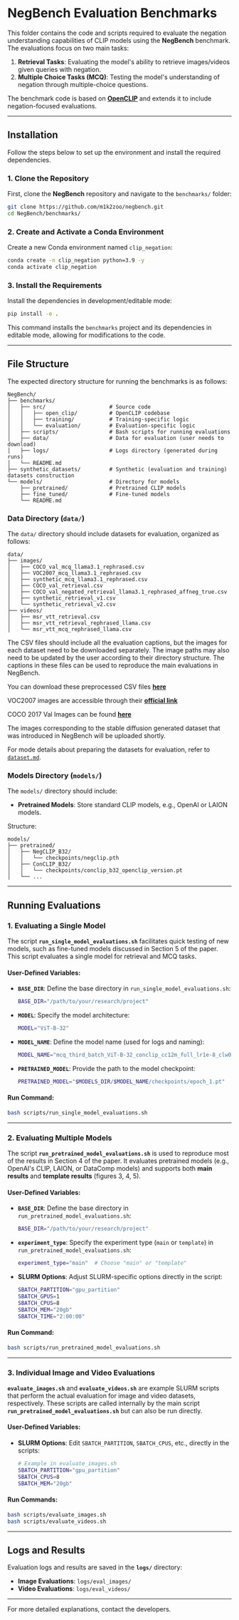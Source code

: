 # NegBench Evaluation Benchmarks

This folder contains the code and scripts required to evaluate the negation understanding capabilities of CLIP models using the **NegBench** benchmark. The evaluations focus on two main tasks:
1. **Retrieval Tasks**: Evaluating the model's ability to retrieve images/videos given queries with negation.
2. **Multiple Choice Tasks (MCQ)**: Testing the model's understanding of negation through multiple-choice questions.

The benchmark code is based on **[OpenCLIP](https://github.com/mlfoundations/open_clip)** and extends it to include negation-focused evaluations.

---

## Installation

Follow the steps below to set up the environment and install the required dependencies.

### 1. Clone the Repository

First, clone the **NegBench** repository and navigate to the `benchmarks/` folder:
```bash
git clone https://github.com/m1k2zoo/negbench.git
cd NegBench/benchmarks/
```

### 2. Create and Activate a Conda Environment

Create a new Conda environment named `clip_negation`:
```bash
conda create -n clip_negation python=3.9 -y
conda activate clip_negation
```

### 3. Install the Requirements

Install the dependencies in development/editable mode:
```bash
pip install -e .
```

This command installs the `benchmarks` project and its dependencies in editable mode, allowing for modifications to the code.

---

## File Structure

The expected directory structure for running the benchmarks is as follows:

```
NegBench/
├── benchmarks/
│   ├── src/                    # Source code
│   │   ├── open_clip/          # OpenCLIP codebase
│   │   ├── training/           # Training-specific logic
│   │   └── evaluation/         # Evaluation-specific logic
│   ├── scripts/                # Bash scripts for running evaluations
│   ├── data/                   # Data for evaluation (user needs to download)
│   ├── logs/                   # Logs directory (generated during runs)
│   └── README.md
├── synthetic_datasets/         # Synthetic (evaluation and training) datasets construction
└── models/                     # Directory for models
    ├── pretrained/             # Pretrained CLIP models
    ├── fine_tuned/             # Fine-tuned models
    └── README.md
```

### Data Directory (`data/`)

The `data/` directory should include datasets for evaluation, organized as follows:
```
data/
├── images/
│   ├── COCO_val_mcq_llama3.1_rephrased.csv
│   ├── VOC2007_mcq_llama3.1_rephrased.csv
│   ├── synthetic_mcq_llama3.1_rephrased.csv
│   ├── COCO_val_retrieval.csv
│   ├── COCO_val_negated_retrieval_llama3.1_rephrased_affneg_true.csv
│   ├── synthetic_retrieval_v1.csv
│   └── synthetic_retrieval_v2.csv
├── videos/
│   ├── msr_vtt_retrieval.csv
│   ├── msr_vtt_retrieval_rephrased_llama.csv
│   └── msr_vtt_mcq_rephrased_llama.csv
```

The CSV files should include all the evaluation captions, but the images for each dataset need to be downloaded separately. The image paths may also need to be updated by the user according to their directory structure. The captions in these files can be used to reproduce the main evaluations in NegBench.

You can download these preprocessed CSV files **[here](https://drive.google.com/drive/folders/1kSEq0mkV1t1T8GuOAM65iz_iAA7e5gxB?usp=sharing)**

VOC2007 images are accessible through their **[official link](http://host.robots.ox.ac.uk/pascal/VOC/voc2007/VOCtrainval_06-Nov-2007.tar)**

COCO 2017 Val Images can be found **[here](https://cocodataset.org/#download)**

The images corresponding to the stable diffusion generated dataset that was introduced in NegBench will be uploaded shortly. 

For mode details about preparing the datasets for evaluation, refer to [`dataset.md`](../dataset.md).


### Models Directory (`models/`)

The `models/` directory should include:
- **Pretrained Models**: Store standard CLIP models, e.g., OpenAI or LAION models.

Structure:
```
models/
├── pretrained/
│   ├── NegCLIP_B32/
│   │   └── checkpoints/negclip.pth
│   ├── ConCLIP_B32/
│   │   └── checkpoints/conclip_b32_openclip_version.pt
│   └── ...
```

---

## Running Evaluations

### 1. Evaluating a Single Model

The script **`run_single_model_evaluations.sh`** facilitates quick testing of new models, such as fine-tuned models discussed in Section 5 of the paper. This script evaluates a single model for retrieval and MCQ tasks.

#### User-Defined Variables:
- **`BASE_DIR`**: Define the base directory in `run_single_model_evaluations.sh`:
  ```bash
  BASE_DIR="/path/to/your/research/project"
  ```
- **`MODEL`**: Specify the model architecture:
  ```bash
  MODEL="ViT-B-32"
  ```
- **`MODEL_NAME`**: Define the model name (used for logs and naming):
  ```bash
  MODEL_NAME="mcq_third_batch_ViT-B-32_conclip_cc12m_full_lr1e-8_clw0.99_mlw0.01"
  ```
- **`PRETRAINED_MODEL`**: Provide the path to the model checkpoint:
  ```bash
  PRETRAINED_MODEL="$MODELS_DIR/$MODEL_NAME/checkpoints/epoch_1.pt"
  ```

#### Run Command:
```bash
bash scripts/run_single_model_evaluations.sh
```

---

### 2. Evaluating Multiple Models

The script **`run_pretrained_model_evaluations.sh`** is used to reproduce most of the results in Section 4 of the paper. It evaluates pretrained models (e.g., OpenAI's CLIP, LAION, or DataComp models) and supports both **main results** and **template results** (figures 3, 4, 5).

#### User-Defined Variables:
- **`BASE_DIR`**: Define the base directory in `run_pretrained_model_evaluations.sh`:
  ```bash
  BASE_DIR="/path/to/your/research/project"
  ```
- **`experiment_type`**: Specify the experiment type (`main` or `template`) in `run_pretrained_model_evaluations.sh`:
  ```bash
  experiment_type="main"  # Choose "main" or "template"
  ```
- **SLURM Options**: Adjust SLURM-specific options directly in the script:
  ```bash
  SBATCH_PARTITION="gpu_partition"
  SBATCH_GPUS=1
  SBATCH_CPUS=8
  SBATCH_MEM="20gb"
  SBATCH_TIME="2:00:00"
  ```

#### Run Command:
```bash
bash scripts/run_pretrained_model_evaluations.sh
```

---

### 3. Individual Image and Video Evaluations

**`evaluate_images.sh`** and **`evaluate_videos.sh`** are example SLURM scripts that perform the actual evaluation for image and video datasets, respectively. These scripts are called internally by the main script **`run_pretrained_model_evaluations.sh`** but can also be run directly.

#### User-Defined Variables:
- **SLURM Options**: Edit `SBATCH_PARTITION`, `SBATCH_CPUS`, etc., directly in the scripts:
  ```bash
  # Example in evaluate_images.sh
  SBATCH_PARTITION="gpu_partition"
  SBATCH_CPUS=8
  SBATCH_MEM="20gb"
  ```

#### Run Commands:
```bash
bash scripts/evaluate_images.sh
bash scripts/evaluate_videos.sh
```

---

## Logs and Results

Evaluation logs and results are saved in the **`logs/`** directory:
- **Image Evaluations**: `logs/eval_images/`
- **Video Evaluations**: `logs/eval_videos/`

---

For more detailed explanations, contact the developers.
